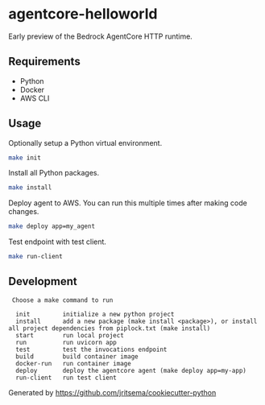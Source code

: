 # agentcore-helloworld

Early preview of the Bedrock AgentCore HTTP runtime.


## Requirements

- Python
- Docker
- AWS CLI


## Usage

Optionally setup a Python virtual environment.

```sh
make init
```

Install all Python packages.

```sh
make install
```

Deploy agent to AWS. You can run this multiple times after making code changes.

```sh
make deploy app=my_agent
```

Test endpoint with test client.

```sh
make run-client
```



## Development
```
 Choose a make command to run

  init         initialize a new python project
  install      add a new package (make install <package>), or install all project dependencies from piplock.txt (make install)
  start        run local project
  run          run uvicorn app
  test         test the invocations endpoint
  build        build container image
  docker-run   run container image
  deploy       deploy the agentcore agent (make deploy app=my-app)
  run-client   run test client
```

Generated by https://github.com/jritsema/cookiecutter-python
